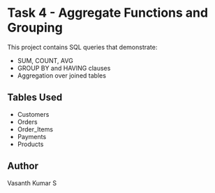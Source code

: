 # Task 4 - Aggregate Functions and Grouping

This project contains SQL queries that demonstrate:
- SUM, COUNT, AVG
- GROUP BY and HAVING clauses
- Aggregation over joined tables

## Tables Used
- Customers
- Orders
- Order_Items
- Payments
- Products

## Author
Vasanth Kumar S
